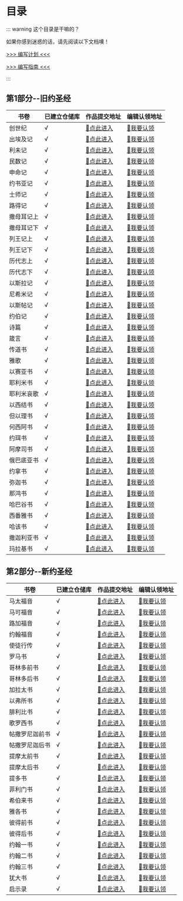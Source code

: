 
# 目录

::: warning 这个目录是干嘛的？

如果你感到迷惑的话，请先阅读以下文档噢！

  [>>> 编写计划 <<<](/plan/) 

  [>>> 编写指南 <<<](/plan/guide.md) 

:::

## 第1部分--旧约圣经


| 书卷     | 已建立仓储库 | 作品提交地址     | 编辑认领地址 |
| -------- | ------------ | -------- | -------- |
| 创世纪 |√| [📁点此进入](https://gitee.com/wangxin_leo/knowledge-framework-for-bible/tree/master/旧约圣经/创世纪) | [🙋我要认领](https://gitee.com/wangxin_leo/knowledge-framework-for-bible/issues/I29RO6) |
| 出埃及记 | √ | [📁点此进入](https://gitee.com/wangxin_leo/knowledge-framework-for-bible/tree/master/旧约圣经/出埃及记) | [🙋我要认领](https://gitee.com/wangxin_leo/knowledge-framework-for-bible/issues/I2A0KV) |
| 利未记 | √ | [📁点此进入](https://gitee.com/wangxin_leo/knowledge-framework-for-bible/tree/master/旧约圣经/利未记) | [🙋我要认领](https://gitee.com/wangxin_leo/knowledge-framework-for-bible/issues/I2A0L3) |
| 民数记 | √ | [📁点此进入](https://gitee.com/wangxin_leo/knowledge-framework-for-bible/tree/master/旧约圣经/民数记) | [🙋我要认领](https://gitee.com/wangxin_leo/knowledge-framework-for-bible/issues/I2A0L6) |
| 申命记 | √ | [📁点此进入](https://gitee.com/wangxin_leo/knowledge-framework-for-bible/tree/master/旧约圣经/申命记) | [🙋我要认领](https://gitee.com/wangxin_leo/knowledge-framework-for-bible/issues/I2A0LA) |
| 约书亚记 | √ | [📁点此进入](https://gitee.com/wangxin_leo/knowledge-framework-for-bible/tree/master/旧约圣经/约书亚记) | [🙋我要认领]() |
| 士师记 | √ | [📁点此进入](https://gitee.com/wangxin_leo/knowledge-framework-for-bible/tree/master/旧约圣经/士师记) | [🙋我要认领]() |
| 路得记 | √ | [📁点此进入](https://gitee.com/wangxin_leo/knowledge-framework-for-bible/tree/master/旧约圣经/路得记) | [🙋我要认领]() |
| 撒母耳记上 | √ | [📁点此进入](https://gitee.com/wangxin_leo/knowledge-framework-for-bible/tree/master/旧约圣经/撒母耳记上) | [🙋我要认领]() |
| 撒母耳记下 | √ | [📁点此进入](https://gitee.com/wangxin_leo/knowledge-framework-for-bible/tree/master/旧约圣经/撒母耳记下) | [🙋我要认领]() |
| 列王记上 | √ | [📁点此进入](https://gitee.com/wangxin_leo/knowledge-framework-for-bible/tree/master/旧约圣经/列王记上) | [🙋我要认领]() |
| 列王记下 | √ | [📁点此进入](https://gitee.com/wangxin_leo/knowledge-framework-for-bible/tree/master/旧约圣经/列王记下) | [🙋我要认领]() |
| 历代志上 | √ | [📁点此进入](https://gitee.com/wangxin_leo/knowledge-framework-for-bible/tree/master/旧约圣经/历代志上) | [🙋我要认领]() |
| 历代志下 | √            | [📁点此进入](https://gitee.com/wangxin_leo/knowledge-framework-for-bible/tree/master/旧约圣经/历代志下) | [🙋我要认领]() |
| 以斯拉记 | √ | [📁点此进入](https://gitee.com/wangxin_leo/knowledge-framework-for-bible/tree/master/旧约圣经/以斯拉记) | [🙋我要认领]() |
| 尼希米记 | √ | [📁点此进入](https://gitee.com/wangxin_leo/knowledge-framework-for-bible/tree/master/旧约圣经/尼希米记) | [🙋我要认领]() |
| 以斯帖记 | √ | [📁点此进入](https://gitee.com/wangxin_leo/knowledge-framework-for-bible/tree/master/旧约圣经/以斯帖记) | [🙋我要认领]() |
| 约伯记 | √ | [📁点此进入](https://gitee.com/wangxin_leo/knowledge-framework-for-bible/tree/master/旧约圣经/约伯记) | [🙋我要认领]() |
| 诗篇 | √            | [📁点此进入](https://gitee.com/wangxin_leo/knowledge-framework-for-bible/tree/master/旧约圣经/诗篇) | [🙋我要认领]() |
| 箴言 | √ | [📁点此进入](https://gitee.com/wangxin_leo/knowledge-framework-for-bible/tree/master/旧约圣经/箴言) | [🙋我要认领]() |
| 传道书 | √ | [📁点此进入](https://gitee.com/wangxin_leo/knowledge-framework-for-bible/tree/master/旧约圣经/传道书) | [🙋我要认领]() |
| 雅歌 | √ | [📁点此进入](https://gitee.com/wangxin_leo/knowledge-framework-for-bible/tree/master/旧约圣经/雅歌) | [🙋我要认领]() |
| 以赛亚书 | √ | [📁点此进入](https://gitee.com/wangxin_leo/knowledge-framework-for-bible/tree/master/旧约圣经/以赛亚书) | [🙋我要认领]() |
| 耶利米书 | √ | [📁点此进入](https://gitee.com/wangxin_leo/knowledge-framework-for-bible/tree/master/旧约圣经/耶利米书) | [🙋我要认领]() |
| 耶利米哀歌 | √ | [📁点此进入](https://gitee.com/wangxin_leo/knowledge-framework-for-bible/tree/master/旧约圣经/耶利米哀歌) | [🙋我要认领]() |
| 以西结书 | √ | [📁点此进入](https://gitee.com/wangxin_leo/knowledge-framework-for-bible/tree/master/旧约圣经/以西结书) | [🙋我要认领]() |
| 但以理书 | √ | [📁点此进入](https://gitee.com/wangxin_leo/knowledge-framework-for-bible/tree/master/旧约圣经/但以理书) | [🙋我要认领]() |
| 何西阿书 | √ | [📁点此进入](https://gitee.com/wangxin_leo/knowledge-framework-for-bible/tree/master/旧约圣经/何西阿书) | [🙋我要认领]() |
| 约珥书 | √ | [📁点此进入](https://gitee.com/wangxin_leo/knowledge-framework-for-bible/tree/master/旧约圣经/约珥书) | [🙋我要认领]() |
| 阿摩司书 | √ | [📁点此进入](https://gitee.com/wangxin_leo/knowledge-framework-for-bible/tree/master/旧约圣经/阿摩司书) | [🙋我要认领]() |
| 俄巴底亚书 | √ | [📁点此进入](https://gitee.com/wangxin_leo/knowledge-framework-for-bible/tree/master/旧约圣经/俄巴底亚书) | [🙋我要认领]() |
| 约拿书 | √ | [📁点此进入](https://gitee.com/wangxin_leo/knowledge-framework-for-bible/tree/master/旧约圣经/约拿书) | [🙋我要认领]() |
| 弥迦书 | √ | [📁点此进入](https://gitee.com/wangxin_leo/knowledge-framework-for-bible/tree/master/旧约圣经/弥迦书) | [🙋我要认领]() |
| 那鸿书 | √ | [📁点此进入](https://gitee.com/wangxin_leo/knowledge-framework-for-bible/tree/master/旧约圣经/那鸿书) | [🙋我要认领]() |
| 哈巴谷书 | √ | [📁点此进入](https://gitee.com/wangxin_leo/knowledge-framework-for-bible/tree/master/旧约圣经/哈巴谷书) | [🙋我要认领]() |
| 西番雅书 | √ | [📁点此进入](https://gitee.com/wangxin_leo/knowledge-framework-for-bible/tree/master/旧约圣经/西番雅书) | [🙋我要认领]() |
| 哈该书 | √ | [📁点此进入](https://gitee.com/wangxin_leo/knowledge-framework-for-bible/tree/master/旧约圣经/哈该书) | [🙋我要认领]() |
| 撒迦利亚书 | √            | [📁点此进入](https://gitee.com/wangxin_leo/knowledge-framework-for-bible/tree/master/旧约圣经/撒迦利亚书) | [🙋我要认领]() |
| 玛拉基书 | √ | [📁点此进入](https://gitee.com/wangxin_leo/knowledge-framework-for-bible/tree/master/旧约圣经/玛拉基书) | [🙋我要认领]() |



## 第2部分--新约圣经
| 书卷           | 已建立仓储库 | 作品提交地址                                                 | 编辑认领地址  |
| -------------- | ------------ | ------------------------------------------------------------ | ------------- |
| 马太福音       | √            | [📁点此进入](https://gitee.com/wangxin_leo/knowledge-framework-for-bible/tree/master/旧约圣经/马太福音) | [🙋我要认领]() |
| 马可福音       | √            | [📁点此进入](https://gitee.com/wangxin_leo/knowledge-framework-for-bible/tree/master/旧约圣经/马可福音) | [🙋我要认领]() |
| 路加福音       | √            | [📁点此进入](https://gitee.com/wangxin_leo/knowledge-framework-for-bible/tree/master/旧约圣经/路加福音) | [🙋我要认领]() |
| 约翰福音       | √            | [📁点此进入](https://gitee.com/wangxin_leo/knowledge-framework-for-bible/tree/master/旧约圣经/约翰福音) | [🙋我要认领]() |
| 使徒行传       | √            | [📁点此进入](https://gitee.com/wangxin_leo/knowledge-framework-for-bible/tree/master/旧约圣经/使徒行传) | [🙋我要认领]() |
| 罗马书         | √            | [📁点此进入](https://gitee.com/wangxin_leo/knowledge-framework-for-bible/tree/master/旧约圣经/罗马书) | [🙋我要认领]() |
| 哥林多前书     | √            | [📁点此进入](https://gitee.com/wangxin_leo/knowledge-framework-for-bible/tree/master/旧约圣经/哥林多前书) | [🙋我要认领]() |
| 哥林多后书     | √            | [📁点此进入](https://gitee.com/wangxin_leo/knowledge-framework-for-bible/tree/master/旧约圣经/哥林多后书) | [🙋我要认领]() |
| 加拉太书       | √            | [📁点此进入](https://gitee.com/wangxin_leo/knowledge-framework-for-bible/tree/master/旧约圣经/加拉太书) | [🙋我要认领]() |
| 以弗所书       | √            | [📁点此进入](https://gitee.com/wangxin_leo/knowledge-framework-for-bible/tree/master/旧约圣经/以弗所书) | [🙋我要认领]() |
| 腓利比书       | √            | [📁点此进入](https://gitee.com/wangxin_leo/knowledge-framework-for-bible/tree/master/旧约圣经/腓利比书) | [🙋我要认领]() |
| 歌罗西书       | √            | [📁点此进入](https://gitee.com/wangxin_leo/knowledge-framework-for-bible/tree/master/旧约圣经/歌罗西书) | [🙋我要认领]() |
| 帖撒罗尼迦前书 | √            | [📁点此进入](https://gitee.com/wangxin_leo/knowledge-framework-for-bible/tree/master/旧约圣经/帖撒罗尼迦前书) | [🙋我要认领]() |
| 帖撒罗尼迦后书 | √            | [📁点此进入](https://gitee.com/wangxin_leo/knowledge-framework-for-bible/tree/master/旧约圣经/帖撒罗尼迦后书) | [🙋我要认领]() |
| 提摩太前书     | √            | [📁点此进入](https://gitee.com/wangxin_leo/knowledge-framework-for-bible/tree/master/旧约圣经/提摩太前书) | [🙋我要认领]() |
| 提摩太后书     | √            | [📁点此进入](https://gitee.com/wangxin_leo/knowledge-framework-for-bible/tree/master/旧约圣经/提摩太后书) | [🙋我要认领]() |
| 提多书         | √            | [📁点此进入](https://gitee.com/wangxin_leo/knowledge-framework-for-bible/tree/master/旧约圣经/提多书) | [🙋我要认领]() |
| 菲利门书       | √            | [📁点此进入](https://gitee.com/wangxin_leo/knowledge-framework-for-bible/tree/master/旧约圣经/菲利门书) | [🙋我要认领]() |
| 希伯来书       | √            | [📁点此进入](https://gitee.com/wangxin_leo/knowledge-framework-for-bible/tree/master/旧约圣经/希伯来书) | [🙋我要认领]() |
| 雅各书         | √            | [📁点此进入](https://gitee.com/wangxin_leo/knowledge-framework-for-bible/tree/master/旧约圣经/雅各书) | [🙋我要认领]() |
| 彼得前书       | √            | [📁点此进入](https://gitee.com/wangxin_leo/knowledge-framework-for-bible/tree/master/旧约圣经/彼得前书) | [🙋我要认领]() |
| 彼得后书       | √            | [📁点此进入](https://gitee.com/wangxin_leo/knowledge-framework-for-bible/tree/master/旧约圣经/彼得后书) | [🙋我要认领]() |
| 约翰一书       | √            | [📁点此进入](https://gitee.com/wangxin_leo/knowledge-framework-for-bible/tree/master/旧约圣经/约翰一书) | [🙋我要认领]() |
| 约翰二书       | √            | [📁点此进入](https://gitee.com/wangxin_leo/knowledge-framework-for-bible/tree/master/旧约圣经/约翰二书) | [🙋我要认领]() |
| 约翰三书       | √            | [📁点此进入](https://gitee.com/wangxin_leo/knowledge-framework-for-bible/tree/master/旧约圣经/约翰三书) | [🙋我要认领]() |
| 犹大书         | √            | [📁点此进入](https://gitee.com/wangxin_leo/knowledge-framework-for-bible/tree/master/旧约圣经/犹大书) | [🙋我要认领]() |
| 启示录         | √            | [📁点此进入](https://gitee.com/wangxin_leo/knowledge-framework-for-bible/tree/master/旧约圣经/启示录) | [🙋我要认领]() |


